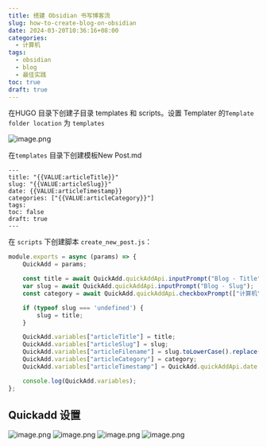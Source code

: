 ```yaml
---
title: 搭建 Obsidian 书写博客流
slug: how-to-create-blog-on-obsidian
date: 2024-03-20T10:36:16+08:00
categories:
  - 计算机
tags:
  - obsidian
  - blog
  - 最佳实践
toc: true
draft: true
---
```

在HUGO 目录下创建子目录 templates 和 scripts。设置 Templater 的`Template folder location` 为 `templates`

![image.png](https://pic.wtuchuan.com/tuchuang/2024/03/e9fbcfbc9fed4cd1b60ede62476d2b1e.png)

在`templates` 目录下创建模板New Post.md
```
---
title: "{{VALUE:articleTitle}}"
slug: "{{VALUE:articleSlug}}"
date: {{VALUE:articleTimestamp}}
categories: ["{{VALUE:articleCategory}}"]
tags:
toc: false
draft: true
---
```

在 `scripts` 下创建脚本 `create_new_post.js`：

```js
module.exports = async (params) => {
    QuickAdd = params;

    const title = await QuickAdd.quickAddApi.inputPrompt("Blog - Title");
    var slug = await QuickAdd.quickAddApi.inputPrompt("Blog - Slug");
    const category = await QuickAdd.quickAddApi.checkboxPrompt(["计算机", "青梅煮酒", "行见"], ["计算机"]);

    if (typeof slug === 'undefined') {
        slug = title;
    }

    QuickAdd.variables["articleTitle"] = title;
    QuickAdd.variables["articleSlug"] = slug;
    QuickAdd.variables["articleFilename"] = slug.toLowerCase().replace(/[^A-Za-z0-9\s]/g, '').replace(/\s+/g, '-');
    QuickAdd.variables["articleCategory"] = category;
    QuickAdd.variables["articleTimestamp"] = QuickAdd.quickAddApi.date.now('YYYY-MM-DDTHH:mm:ssZ');

    console.log(QuickAdd.variables);
};
```

## Quickadd 设置

![image.png](https://pic.wtuchuan.com/tuchuang/2024/03/5310a2c1d3b5060b8df4448182c7543a.png)
![image.png](https://pic.wtuchuan.com/tuchuang/2024/03/f62477314b1cc057ef8591db026c305a.png)
![image.png](https://pic.wtuchuan.com/tuchuang/2024/03/508d890725557b553fdcf96bcf4a20e5.png)
![image.png](https://pic.wtuchuan.com/tuchuang/2024/03/54b3df98111ae3ec5d6884100bd00771.png)
